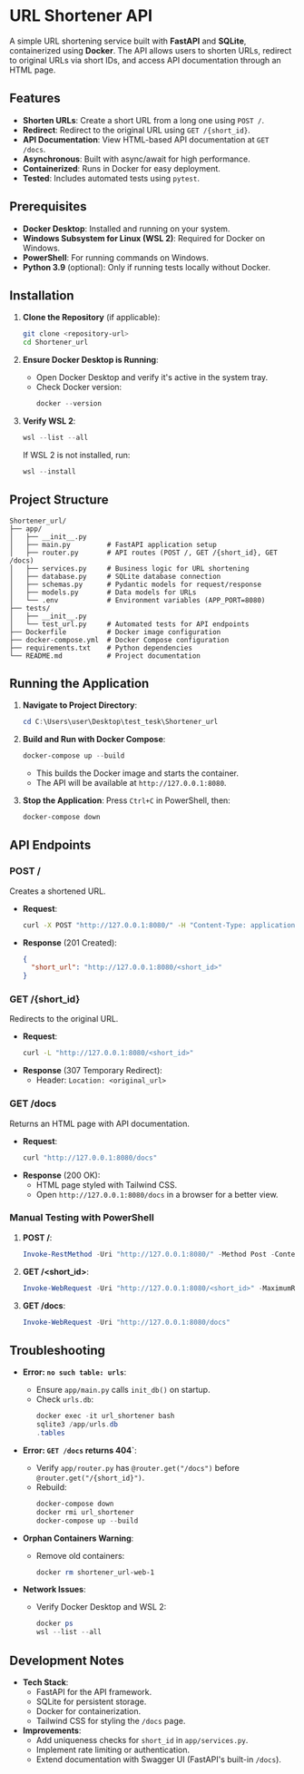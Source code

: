 # URL Shortener API

A simple URL shortening service built with **FastAPI** and **SQLite**, containerized using **Docker**. The API allows users to shorten URLs, redirect to original URLs via short IDs, and access API documentation through an HTML page.

## Features
- **Shorten URLs**: Create a short URL from a long one using `POST /`.
- **Redirect**: Redirect to the original URL using `GET /{short_id}`.
- **API Documentation**: View HTML-based API documentation at `GET /docs`.
- **Asynchronous**: Built with async/await for high performance.
- **Containerized**: Runs in Docker for easy deployment.
- **Tested**: Includes automated tests using `pytest`.

## Prerequisites
- **Docker Desktop**: Installed and running on your system.
- **Windows Subsystem for Linux (WSL 2)**: Required for Docker on Windows.
- **PowerShell**: For running commands on Windows.
- **Python 3.9** (optional): Only if running tests locally without Docker.

## Installation

1. **Clone the Repository** (if applicable):
   ```bash
   git clone <repository-url>
   cd Shortener_url
   ```

2. **Ensure Docker Desktop is Running**:
   - Open Docker Desktop and verify it's active in the system tray.
   - Check Docker version:
     ```powershell
     docker --version
     ```

3. **Verify WSL 2**:
   ```powershell
   wsl --list --all
   ```
   If WSL 2 is not installed, run:
   ```powershell
   wsl --install
   ```

## Project Structure
```
Shortener_url/
├── app/
│   ├── __init__.py
│   ├── main.py         # FastAPI application setup
│   ├── router.py       # API routes (POST /, GET /{short_id}, GET /docs)
│   ├── services.py     # Business logic for URL shortening
│   ├── database.py     # SQLite database connection
│   ├── schemas.py      # Pydantic models for request/response
│   ├── models.py       # Data models for URLs
│   └── .env            # Environment variables (APP_PORT=8080)
├── tests/
│   ├── __init__.py
│   └── test_url.py     # Automated tests for API endpoints
├── Dockerfile          # Docker image configuration
├── docker-compose.yml  # Docker Compose configuration
├── requirements.txt    # Python dependencies
└── README.md           # Project documentation
```

## Running the Application

1. **Navigate to Project Directory**:
   ```powershell
   cd C:\Users\user\Desktop\test_tesk\Shortener_url
   ```

2. **Build and Run with Docker Compose**:
   ```powershell
   docker-compose up --build
   ```
   - This builds the Docker image and starts the container.
   - The API will be available at `http://127.0.0.1:8080`.

3. **Stop the Application**:
   Press `Ctrl+C` in PowerShell, then:
   ```powershell
   docker-compose down
   ```

## API Endpoints

### POST /
Creates a shortened URL.

- **Request**:
  ```bash
  curl -X POST "http://127.0.0.1:8080/" -H "Content-Type: application/json" -d '{"url": "http://example.com"}'
  ```
- **Response** (201 Created):
  ```json
  {
    "short_url": "http://127.0.0.1:8080/<short_id>"
  }
  ```

### GET /{short_id}
Redirects to the original URL.

- **Request**:
  ```bash
  curl -L "http://127.0.0.1:8080/<short_id>"
  ```
- **Response** (307 Temporary Redirect):
  - Header: `Location: <original_url>`

### GET /docs
Returns an HTML page with API documentation.

- **Request**:
  ```bash
  curl "http://127.0.0.1:8080/docs"
  ```
- **Response** (200 OK):
  - HTML page styled with Tailwind CSS.
  - Open `http://127.0.0.1:8080/docs` in a browser for a better view.


### Manual Testing with PowerShell
1. **POST /**:
   ```powershell
   Invoke-RestMethod -Uri "http://127.0.0.1:8080/" -Method Post -ContentType "application/json" -Body '{"url": "http://example.com"}'
   ```

2. **GET /<short_id>**:
   ```powershell
   Invoke-WebRequest -Uri "http://127.0.0.1:8080/<short_id>" -MaximumRedirection 0
   ```

3. **GET /docs**:
   ```powershell
   Invoke-WebRequest -Uri "http://127.0.0.1:8080/docs"
   ```

## Troubleshooting

- **Error: `no such table: urls`**:
  - Ensure `app/main.py` calls `init_db()` on startup.
  - Check `urls.db`:
    ```powershell
    docker exec -it url_shortener bash
    sqlite3 /app/urls.db
    .tables
    ```

- **Error: `GET /docs` returns 404`**:
  - Verify `app/router.py` has `@router.get("/docs")` before `@router.get("/{short_id}")`.
  - Rebuild:
    ```powershell
    docker-compose down
    docker rmi url_shortener
    docker-compose up --build
    ```

- **Orphan Containers Warning**:
  - Remove old containers:
    ```powershell
    docker rm shortener_url-web-1
    ```

- **Network Issues**:
  - Verify Docker Desktop and WSL 2:
    ```powershell
    docker ps
    wsl --list --all
    ```

## Development Notes
- **Tech Stack**:
  - FastAPI for the API framework.
  - SQLite for persistent storage.
  - Docker for containerization.
  - Tailwind CSS for styling the `/docs` page.
- **Improvements**:
  - Add uniqueness checks for `short_id` in `app/services.py`.
  - Implement rate limiting or authentication.
  - Extend documentation with Swagger UI (FastAPI's built-in `/docs`).
